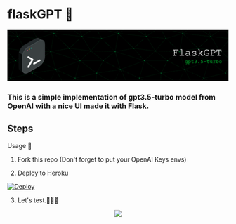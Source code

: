 # flaskGPT 🤖
<div align="center">
<p>
    <a href="https://josebenitez.tech" target="_blank">
      <img src="assets/github-header-image.png"></a>
</p>
</div>

### This is a simple implementation of gpt3.5-turbo model from OpenAI with a nice UI made it with Flask.
## Steps 

Usage :nut_and_bolt:

1. Fork this repo (Don't forget to put your OpenAI Keys envs)

2. Deploy to Heroku 

[![Deploy](https://www.herokucdn.com/deploy/button.svg)](https://heroku.com/deploy)

3. Let's test.🧑🏽‍💻

<div align="center">
<p>
    <a href="https://josebenitez.tech" target="_blank">
      <img src="assets/demo.gif"></a>
</p>
</div>
